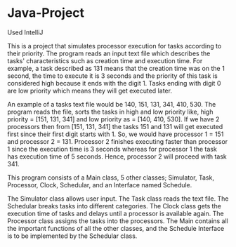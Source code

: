 # Java-Project
Used IntelliJ

This is a project that simulates processor execution for tasks according to their priority. The program reads an input text file which describes the tasks' characteristics such as creation time and execution time. For example, a task described as 131 means that the creation time was on the 1 second, the time to execute it is 3 seconds and the priority of this task is considered high because it ends with the digit 1. Tasks ending with digit 0 are low priority which means they will get executed later. 

An example of a tasks text file would be 140, 151, 131, 341, 410, 530. The program reads the file, sorts the tasks in high and low priority like, high priority = [151, 131, 341] and low priority as = [140, 410, 530]. If we have 2 processors then from [151, 131, 341] the tasks 151 and 131 will get executed first since their first digit starts with 1. So, we would have processor 1 = 151 and processor 2 = 131. Processor 2 finishes executing faster than processor 1 since the execution time is 3 seconds whereas for processor 1 the task has execution time of 5 seconds. Hence, processor 2 will proceed with task 341. 

This program consists of a Main class, 5 other classes; Simulator, Task, Processor, Clock, Schedular, and an Interface named Schedule.

The Simulator class allows user input. The Task class reads the text file. The Schedular breaks tasks into different categories. The Clock class gets the execution time of tasks and delays until a processor is available again. The Processor class assigns the tasks into the processors. The Main contains all the important functions of all the other classes, and the Schedule Interface is to be implemented by the Schedular class.
